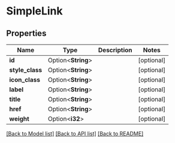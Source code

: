 # SimpleLink

## Properties

Name | Type | Description | Notes
------------ | ------------- | ------------- | -------------
**id** | Option<**String**> |  | [optional]
**style_class** | Option<**String**> |  | [optional]
**icon_class** | Option<**String**> |  | [optional]
**label** | Option<**String**> |  | [optional]
**title** | Option<**String**> |  | [optional]
**href** | Option<**String**> |  | [optional]
**weight** | Option<**i32**> |  | [optional]

[[Back to Model list]](../README.md#documentation-for-models) [[Back to API list]](../README.md#documentation-for-api-endpoints) [[Back to README]](../README.md)


